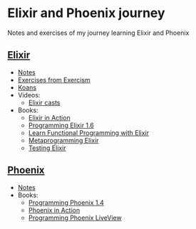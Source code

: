 # Elixir and Phoenix journey

Notes and exercises of my journey learning Elixir and Phoenix

## [Elixir](https://elixir-lang.org/)

- [Notes](elixir/NOTES.md)
- [Exercises from Exercism](https://www.exercism.org/tracks/elixir)
- [Koans](https://github.com/elixirkoans/elixir-koans)
- Videos:
    - [Elixir casts](https://elixircasts.io/)
- Books:
    - [Elixir in Action](https://www.manning.com/books/elixir-in-action-second-edition)
    - [Programming Elixir 1.6](https://pragprog.com/titles/elixir16/programming-elixir-1-6/)
    - [Learn Functional Programming with Elixir](https://pragprog.com/titles/cdc-elixir/learn-functional-programming-with-elixir/)
    - [Metaprogramming Elixir](https://pragprog.com/titles/cmelixir/metaprogramming-elixir/)
    - [Testing Elixir](https://pragprog.com/titles/lmelixir/testing-elixir/)


## [Phoenix](https://www.phoenixframework.org/)

- [Notes](phoenix/NOTES.md)
- Books:
    - [Programming Phoenix 1.4](https://pragprog.com/titles/phoenix14/programming-phoenix-1-4/)
    - [Phoenix in Action](https://www.manning.com/books/phoenix-in-action)
    - [Programming Phoenix LiveView](https://pragprog.com/titles/liveview/programming-phoenix-liveview/)

